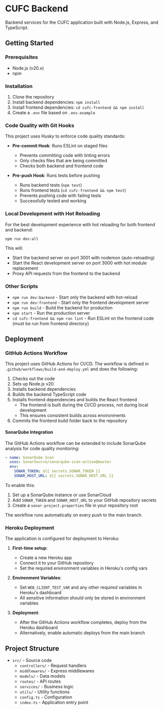 # CUFC Backend

Backend services for the CUFC application built with Node.js, Express, and TypeScript.

## Getting Started

### Prerequisites

- Node.js (v20.x)
- npm

### Installation

1. Clone the repository
2. Install backend dependencies: `npm install`
3. Install frontend dependencies: `cd cufc-frontend && npm install`
4. Create a `.env` file based on `.env.example`

### Code Quality with Git Hooks

This project uses Husky to enforce code quality standards:

- **Pre-commit Hook**: Runs ESLint on staged files
  - Prevents committing code with linting errors
  - Only checks files that are being committed
  - Checks both backend and frontend code

- **Pre-push Hook**: Runs tests before pushing
  - Runs backend tests (`npm test`)
  - Runs frontend tests (`cd cufc-frontend && npm test`)
  - Prevents pushing code with failing tests
  - Successfully tested and working

### Local Development with Hot Reloading

For the best development experience with hot reloading for both frontend and backend:

```bash
npm run dev:all
```

This will:
- Start the backend server on port 3001 with nodemon (auto-reloading)
- Start the React development server on port 3000 with hot module replacement
- Proxy API requests from the frontend to the backend

### Other Scripts

- `npm run dev:backend` - Start only the backend with hot-reload
- `npm run dev:frontend` - Start only the frontend development server
- `npm run build` - Build the backend for production
- `npm start` - Run the production server
- `cd cufc-frontend && npm run lint` - Run ESLint on the frontend code (must be run from frontend directory)

## Deployment

### GitHub Actions Workflow

This project uses GitHub Actions for CI/CD. The workflow is defined in `.github/workflows/build-and-deploy.yml` and does the following:

1. Checks out the code
2. Sets up Node.js v20
3. Installs backend dependencies
4. Builds the backend TypeScript code
5. Installs frontend dependencies and builds the React frontend
   - The frontend is built during the CI/CD process, not during local development
   - This ensures consistent builds across environments
6. Commits the frontend build folder back to the repository

#### SonarQube Integration

The GitHub Actions workflow can be extended to include SonarQube analysis for code quality monitoring:

```yaml
- name: SonarQube Scan
  uses: SonarSource/sonarqube-scan-action@master
  env:
    SONAR_TOKEN: ${{ secrets.SONAR_TOKEN }}
    SONAR_HOST_URL: ${{ secrets.SONAR_HOST_URL }}
```

To enable this:
1. Set up a SonarQube instance or use SonarCloud
2. Add `SONAR_TOKEN` and `SONAR_HOST_URL` to your GitHub repository secrets
3. Create a `sonar-project.properties` file in your repository root

The workflow runs automatically on every push to the main branch.

### Heroku Deployment

The application is configured for deployment to Heroku:

1. **First-time setup**:
   - Create a new Heroku app
   - Connect it to your GitHub repository
   - Set the required environment variables in Heroku's config vars

2. **Environment Variables**:
   - Set `WEB_CLIENT_TEST_VAR` and any other required variables in Heroku's dashboard
   - All sensitive information should only be stored in environment variables

3. **Deployment**:
   - After the GitHub Actions workflow completes, deploy from the Heroku dashboard
   - Alternatively, enable automatic deploys from the main branch

## Project Structure

- `src/` - Source code
  - `controllers/` - Request handlers
  - `middlewares/` - Express middlewares
  - `models/` - Data models
  - `routes/` - API routes
  - `services/` - Business logic
  - `utils/` - Utility functions
  - `config.ts` - Configuration
  - `index.ts` - Application entry point